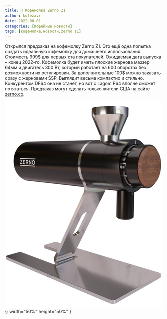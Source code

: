 ```yaml
---
title: 📰 Кофемолка Zerno Z1
author: kofezavr
date: 2022-08-01
categories: [Кофейные новости]
tags: [кофемолка,новости,zerno z1]
--- 
```


Открылся предзаказ на кофемолку Zerno Z1. Это ещё одна попытка создать идеальную кофемолку для домашнего использования. Стоимость 999$ для первых ста покупателей. Ожидаемая дата выпуска – конец 2022-го. Кофемолка будет иметь плоские жернова маззер 64мм и двигатель 300 Вт, который работает на 600 оборотах без возможности их регулировки. За дополнительные 100$ можно заказать сразу с жерновами SSP. Выглядит весьма компактно и стильно. Конкурентом DF64 она не станет, но вот с Lagom P64 вполне сможет потягаться. Предзаказ могут сделать только жители США на сайте [zerno.co](https://zerno.co/product/zerno-z1-launch-edition/).

![Кофемолка Zerno Z1](/assets/img/posts/coffee/22/08/grinder-zerno-z1.jpg){: width="50%" height="50%" }
